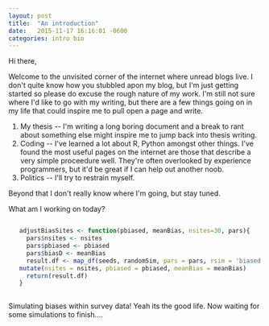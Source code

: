 ```yaml
---
layout: post
title:  "An introduction"
date:   2015-11-17 16:16:01 -0600
categories: intro bio
---
```


Hi there,

Welcome to the unvisited corner of the internet where unread blogs live. I don't quite know how you stubbled apon my blog, but I'm just getting started so please do excuse the rough nature of my work. I'm still not sure where I'd like to go with my writing, but there are a few things going on in my life that could inspire me to pull open a page and write. 

  1. My thesis -- I'm writing a long boring document and a break to rant about something else might inspire me to jump back into thesis writing.
  2. Coding -- I've learned a lot about R, Python amongst other things. I've found the most useful pages on the internet are those that describe a very simple proceedure well. They're often overlooked by experience programmers, but it'd be great if I can help out another noob.
  3. Politics -- I'll try to restrain myself.
 
 
 Beyond that I don't really know where I'm going, but stay tuned.
 
 What am I working on today? 
 
 ```r 
 
 	adjustBiasSites <- function(pbiased, meanBias, nsites=30, pars){
	  pars$nsites <- nsites
	  pars$pbiased <- pbiased
	  pars$biasD <- meanBias
	  result.df <- map_df(seeds, randomSim, pars = pars, rsim = 'biased') %>% 
    mutate(nsites = nsites, pbiased = pbiased, meanBias = meanBias)
	  return(result.df)
	}
  
  ```
  
  Simulating biases within survey data! Yeah its the good life. Now waiting for some simulations to finish....
